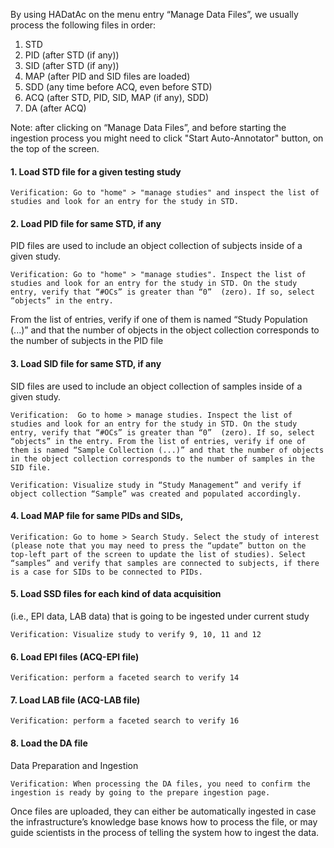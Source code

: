 By using HADatAc on the menu entry “Manage Data Files”, we usually process the following files in order:
1. STD
1. PID (after STD (if any))
1. SID (after STD (if any))  
1. MAP (after PID and SID files are loaded) 
1. SDD (any time before ACQ, even before STD) 
1. ACQ (after STD, PID, SID, MAP (if any), SDD)
1. DA (after ACQ)

Note: after clicking on “Manage Data Files”, and before starting the ingestion process you might need to click "Start Auto-Annotator" button, on the top of the screen.

#### 1. Load STD file for a given testing study

	Verification: Go to "home" > "manage studies" and inspect the list of studies and look for an entry for the study in STD.

#### 2. Load PID file for same STD, if any

PID files are used to include an object collection of subjects inside of a given study.

	Verification: Go to "home" > "manage studies". Inspect the list of studies and look for an entry for the study in STD. On the study entry, verify that “#OCs” is greater than “0”  (zero). If so, select “objects” in the entry.
From the list of entries, verify if one of them is named “Study Population (...)” and that the number of objects in the object collection corresponds to the number of subjects in the PID file


#### 3. Load  SID file for same STD, if any

SID files are used to include an object collection of samples inside of a given study.

	Verification:  Go to home > manage studies. Inspect the list of studies and look for an entry for the study in STD. On the study entry, verify that “#OCs” is greater than “0”  (zero). If so, select “objects” in the entry. From the list of entries, verify if one of them is named “Sample Collection (...)” and that the number of objects in the object collection corresponds to the number of samples in the SID file.

	Verification: Visualize study in “Study Management” and verify if object collection “Sample” was created and populated accordingly.

#### 4. Load MAP file for same PIDs and SIDs, 

	Verification: Go to home > Search Study. Select the study of interest (please note that you may need to press the “update” button on the top-left part of the screen to update the list of studies). Select “samples” and verify that samples are connected to subjects, if there is a case for SIDs to be connected to PIDs.

#### 5. Load SSD files for each kind of data acquisition 

(i.e., EPI data, LAB data) that is going to be ingested under current study

	Verification: Visualize study to verify 9, 10, 11 and 12

#### 6. Load EPI files (ACQ-EPI file)

	Verification: perform a faceted search to verify 14

#### 7. Load LAB file (ACQ-LAB file) 

	Verification: perform a faceted search to verify 16

#### 8. Load the DA file

Data Preparation and Ingestion

	Verification: When processing the DA files, you need to confirm the ingestion is ready by going to the prepare ingestion page.

Once files are uploaded, they can either be automatically ingested in case the infrastructure’s knowledge base knows how to process the file, or may guide scientists in the process of telling the system how to ingest the data.

